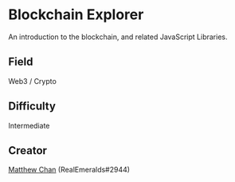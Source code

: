 # Blockchain Explorer

An introduction to the blockchain, and related JavaScript Libraries.

## Field

Web3 / Crypto

## Difficulty

Intermediate

## Creator

[Matthew Chan](https://github.com/realemeralds) (RealEmeralds#2944)
